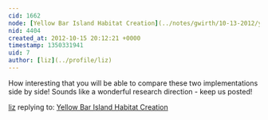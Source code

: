 ```yaml
---
cid: 1662
node: [Yellow Bar Island Habitat Creation](../notes/gwirth/10-13-2012/yellow-bar-island-habitat-creation)
nid: 4404
created_at: 2012-10-15 20:12:21 +0000
timestamp: 1350331941
uid: 7
author: [liz](../profile/liz)
---
```


How interesting that you will be able to compare these two implementations side by side! Sounds like a wonderful research direction - keep us posted!

[liz](../profile/liz) replying to: [Yellow Bar Island Habitat Creation](../notes/gwirth/10-13-2012/yellow-bar-island-habitat-creation)

